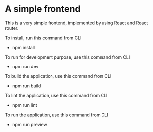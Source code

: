 # A simple frontend

This is a very simple frontend, implemented by using React and React router.

To install, run this command from CLI
 - npm install 

To run for development purpose, use this command from CLI
 - npm run dev

To build the application, use this command from CLI
 - npm run build

 To lint the application, use this command from CLI
 - npm run lint

 To run the application, use this command from CLI
 - npm run preview
 
